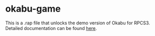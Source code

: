 # okabu-game
This is a .rap file that unlocks the demo version of Okabu for RPCS3.
Detailed documentation can be found [here](https://okabu-documentation.jimdosite.com/).
